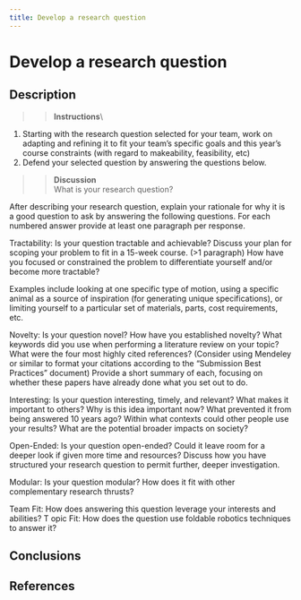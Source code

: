 ```yaml
---
title: Develop a research question
---
```


# Develop a research question

## Description
>> **Instructions**\
1. Starting with the research question selected for your team, work on adapting and refining it to fit your team’s specific goals and this year’s course constraints (with regard to makeability, feasibility, etc)
2. Defend your selected question by answering the questions below.

>> **Discussion**\
What is your research question?

After describing your research question, explain your rationale for why it is a good question to ask by answering the following questions. For each numbered answer provide at least one paragraph per response.

Tractability: Is your question tractable and achievable? Discuss your plan for scoping your problem to fit in a 15-week course. (>1 paragraph)
How have you focused or constrained the problem to differentiate yourself and/or become more tractable?

Examples include looking at one specific type of motion, using a specific animal as a source of inspiration (for generating unique specifications), or limiting yourself to a particular set of materials, parts, cost requirements, etc.

Novelty: Is your question novel? How have you established novelty?
What keywords did you use when performing a literature review on your topic?
What were the four most highly cited references? (Consider using Mendeley or similar to format your citations according to the “Submission Best Practices” document)
Provide a short summary of each, focusing on whether these papers have already done what you set out to do.

Interesting:
Is your question interesting, timely, and relevant?
What makes it important to others?
Why is this idea important now? What prevented it from being answered 10 years ago?
Within what contexts could other people use your results?
What are the potential broader impacts on society?

Open-Ended: Is your question open-ended? Could it leave room for a deeper look if given more time and resources? Discuss how you have structured your research question to permit further, deeper investigation.

Modular: Is your question modular? How does it fit with other complementary research thrusts?

Team Fit: How does answering this question leverage your interests and abilities?
T
opic Fit: How does the question use foldable robotics techniques to answer it?

## Conclusions

## References
